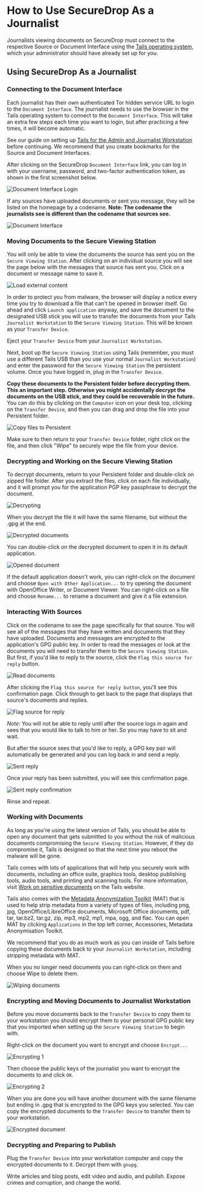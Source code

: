 # How to Use SecureDrop As a Journalist

Journalists viewing documents on SecureDrop must connect to the respective Source or Document Interface using the [Tails operating system](https://tails.boum.org/), which your administrator should have already set up for you.

## Using SecureDrop As a Journalist

### Connecting to the Document Interface

Each journalist has their own authenticated Tor hidden service URL to login to the `Document Interface`. The journalist needs to use the browser in the Tails operating system to connect to the `Document Interface`. This will take an extra few steps each time you want to login, but after practicing a few times, it will become automatic.

See our guide on setting up [Tails for the Admin and Journalist Workstation](https://github.com/freedomofpress/securedrop/tree/develop/tails_files) before continuing. We recommend that you create bookmarks for the Source and Document Interfaces.

After clicking on the SecureDrop `Document Interface` link, you can log in with your username, password, and two-factor authentication token, as shown in the first screenshot below.

![Document Interface Login](/docs/images/manual/document6.png)

If any sources have uploaded documents or sent you message, they will be listed on the homepage by a codename. **Note: The codename the journalists see is different than the codename that sources see.**

![Document Interface](/docs/images/manual/document1.png)

### Moving Documents to the Secure Viewing Station

You will only be able to view the documents the source has sent you on the `Secure Viewing Station`. After clicking on an individual source you will see the page below with the messages that source has sent you. Click on a document or message name to save it.

![Load external content](/docs/images/manual/document4.png)

In order to protect you from malware, the browser will display a notice every time you try to download a file that can't be opened in browser itself. Go ahead and click `Launch application` anyway, and save the document to the designated USB stick you will use to transfer the documents from your Tails `Journalist Workstation` to the `Secure Viewing Station`. This will be known as your `Transfer Device`.

Eject your `Transfer Device` from your `Journalist Workstation`.

Next, boot up the `Secure Viewing Station` using Tails (remember, you must use a different Tails USB than you use your normal `Journalist Workstation`) and enter the password for the `Secure Viewing Station` the persistent volume. Once you have logged in, plug in the `Transfer Device`.

**Copy these documents to the Persistent folder before decrypting them. This an important step. Otherwise you might accidentally decrypt the documents on the USB stick, and they could be recoverable in the future.** You can do this by clicking on the `Computer` icon on your desk top, clicking on the `Transfer Device`, and then you can drag and drop the file into your Persistent folder.

![Copy files to Persistent](/docs/images/manual/viewing1.png)

Make sure to then return to your `Transfer Device` folder, right click on the file, and then click "Wipe" to securely wipe the file from your device.

### Decrypting and Working on the Secure Viewing Station

To decrypt documents, return to your Persistent folder and double-click on zipped file folder. After you extract the files, click on each file individually, and it will prompt you for the application PGP key passphrase to decrypt the document.

![Decrypting](/docs/images/manual/viewing2.png)

When you decrypt the file it will have the same filename, but without the .gpg at the end.

![Decrypted documents](/docs/images/manual/viewing3.png)

You can double-click on the decrypted document to open it in its default application.

![Opened document](/docs/images/manual/viewing4.png)

If the default application doesn't work, you can right-click on the document and choose `Open with Other Application...` to try opening the document with OpenOffice Writer, or Document Viewer. You can right-click on a file and choose `Rename...` to rename a document and give it a file extension.

### Interacting With Sources

Click on the codename to see the page specifically for that source. You will see all of the messages that they have written and documents that they have uploaded. Documents and messages are encrypted to the application's GPG public key. In order to read the messages or look at the documents you will need to transfer them to the `Secure Viewing Station`. But first, if you'd like to reply to the source, click the `Flag this source for reply` button.

![Read documents](/docs/images/manual/document4.png)

After clicking the `Flag this source for reply button`, you'll see this confirmation page. Click through to get back to the page that displays that source's documents and replies.

![Flag source for reply](/docs/images/manual/document3.png)

*Note:* You will not be able to reply until after the source logs in again and sees that you would like to talk to him or her. So you may have to sit and wait.

But after the source sees that you'd like to reply, a GPG key pair will automatically be generated and you can log back in and send a reply.

![Sent reply](/docs/images/manual/document2.png)

Once your reply has been submitted, you will see this confirmation page.

![Sent reply confirmation](/docs/images/manual/document5.png)

Rinse and repeat.

### Working with Documents

As long as you're using the latest version of Tails, you should be able to open any document that gets submitted to you without the risk of malicious documents compromising the `Secure Viewing Station`. However, if they do compromise it, Tails is designed so that the next time you reboot the malware will be gone.

Tails comes with lots of applications that will help you securely work with documents, including an office suite, graphics tools, desktop publishing tools, audio tools, and printing and scanning tools. For more information, visit [Work on sensitive documents](https://tails.boum.org/doc/sensitive_documents/index.en.html) on the Tails website.

Tails also comes with the [Metadata Anonymization Toolkit](https://mat.boum.org/) (MAT) that is used to help strip metadata from a variety of types of files, including png, jpg, OpenOffice/LibreOffice documents, Microsoft Office documents, pdf, tar, tar.bz2, tar.gz, zip, mp3, mp2, mp1, mpa, ogg, and flac. You can open MAT by clicking `Applications` in the top left corner, Accessories, Metadata Anonymisation Toolkit.

We recommend that you do as much work as you can inside of Tails before copying these documents back to your `Journalist Workstation`, including stripping metadata with MAT.

When you no longer need documents you can right-click on them and choose Wipe to delete them.

![Wiping documents](/docs/images/manual/viewing5.png)

### Encrypting and Moving Documents to Journalist Workstation

Before you move documents back to the `Transfer Device` to copy them to your workstation you should encrypt them to your personal GPG public key that you imported when setting up the `Secure Viewing Station` to begin with.

Right-click on the document you want to encrypt and choose `Encrypt...`

![Encrypting 1](/docs/images/manual/viewing6.png)

Then choose the public keys of the journalist you want to encrypt the documents to and click `OK`.

![Encrypting 2](/docs/images/manual/viewing7.png)

When you are done you will have another document with the same filename but ending in .gpg that is encrypted to the GPG keys you selected. You can copy the encrypted documents to the `Transfer Device` to transfer them to your workstation.

![Encrypted document](/docs/images/manual/viewing8.png)

### Decrypting and Preparing to Publish

Plug the `Transfer Device` into your workstation computer and copy the encrypted documents to it. Decrypt them with `gnupg`.

Write articles and blog posts, edit video and audio, and publish. Expose crimes and corruption, and change the world.
